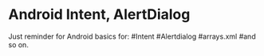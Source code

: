 # Android Intent, AlertDialog

Just reminder for Android basics for: 
#Intent 
#Alertdialog
#arrays.xml 
#and so on.
